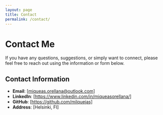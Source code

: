 ```yaml
---
layout: page
title: Contact
permalink: /contact/
---
```


# Contact Me

If you have any questions, suggestions, or simply want to connect, please feel free to reach out using the information or form below.

## Contact Information

- **Email**: [miqueas.orellana@outlook.com]
- **LinkedIn**: [https://www.linkedin.com/in/miqueasorellana/]
- **GitHub**: [https://github.com/milquejas]
- **Address**: [Helsinki, FI]

<!-- ## Contact Form [Optional]

[If you're using a platform that supports embedding forms, like Google Forms, Typeform, etc., you can embed or link to it here.] -->

